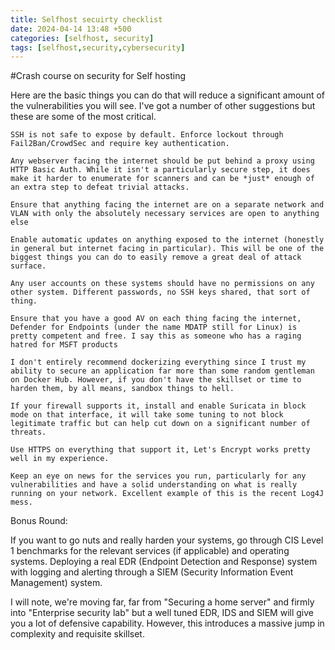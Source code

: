 ```yaml
---
title: Selfhost secuirty checklist
date: 2024-04-14 13:48 +500
categories: [selfhost, security]
tags: [selfhost,security,cybersecurity]
---
```


#Crash course on security for Self hosting

Here are the basic things you can do that will reduce a significant amount of the vulnerabilities you will see. I've got a number of other suggestions but these are some of the most critical.

    SSH is not safe to expose by default. Enforce lockout through Fail2Ban/CrowdSec and require key authentication.

    Any webserver facing the internet should be put behind a proxy using HTTP Basic Auth. While it isn't a particularly secure step, it does make it harder to enumerate for scanners and can be *just* enough of an extra step to defeat trivial attacks.

    Ensure that anything facing the internet are on a separate network and VLAN with only the absolutely necessary services are open to anything else

    Enable automatic updates on anything exposed to the internet (honestly in general but internet facing in particular). This will be one of the biggest things you can do to easily remove a great deal of attack surface.

    Any user accounts on these systems should have no permissions on any other system. Different passwords, no SSH keys shared, that sort of thing.

    Ensure that you have a good AV on each thing facing the internet, Defender for Endpoints (under the name MDATP still for Linux) is pretty competent and free. I say this as someone who has a raging hatred for MSFT products

    I don't entirely recommend dockerizing everything since I trust my ability to secure an application far more than some random gentleman on Docker Hub. However, if you don't have the skillset or time to harden them, by all means, sandbox things to hell. 

    If your firewall supports it, install and enable Suricata in block mode on that interface, it will take some tuning to not block legitimate traffic but can help cut down on a significant number of threats.

    Use HTTPS on everything that support it, Let's Encrypt works pretty well in my experience.

    Keep an eye on news for the services you run, particularly for any vulnerabilities and have a solid understanding on what is really running on your network. Excellent example of this is the recent Log4J mess.

Bonus Round:

If you want to go nuts and really harden your systems, go through CIS Level 1 benchmarks for the relevant services (if applicable) and operating systems. Deploying a real EDR (Endpoint Detection and Response) system with logging and alerting through a SIEM (Security Information Event Management) system.

I will note, we're moving far, far from "Securing a home server" and firmly into "Enterprise security lab" but a well tuned EDR, IDS and SIEM will give you a lot of defensive capability. However, this introduces a massive jump in complexity and requisite skillset.
